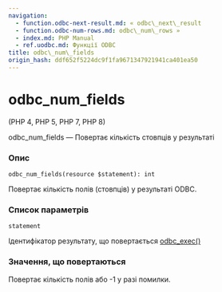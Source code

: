 ```yaml
---
navigation:
  - function.odbc-next-result.md: « odbc\_next\_result
  - function.odbc-num-rows.md: odbc\_num\_rows »
  - index.md: PHP Manual
  - ref.uodbc.md: Функції ODBC
title: odbc\_num\_fields
origin_hash: ddf652f5224dc9f1fa9671347921941ca401ea50
---
```

# odbc\_num\_fields

(PHP 4, PHP 5, PHP 7, PHP 8)

odbc\_num\_fields — Повертає кількість стовпців у результаті

### Опис

```methodsynopsis
odbc_num_fields(resource $statement): int
```

Повертає кількість полів (стовпців) у результаті ODBC.

### Список параметрів

`statement`

Ідентифікатор результату, що повертається [odbc\_exec()](function.odbc-exec.md)

### Значення, що повертаються

Повертає кількість полів або -1 у разі помилки.
